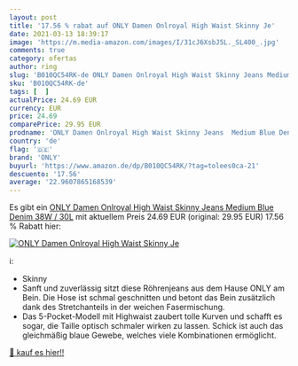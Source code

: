 ```yaml
---
layout: post
title: '17.56 % rabat auf ONLY Damen Onlroyal High Waist Skinny Je'
date: 2021-03-13 18:39:17
image: 'https://m.media-amazon.com/images/I/31cJ6XsbJ5L._SL400_.jpg'
comments: true
category: ofertas
author: ring
slug: 'B010QC54RK-de ONLY Damen Onlroyal High Waist Skinny Jeans Medium Blue...'
sku: 'B010QC54RK-de'
tags: [  ]
actualPrice: 24.69 EUR
currency: EUR
price: 24.69
comparePrice: 29.95 EUR
prodname: 'ONLY Damen Onlroyal High Waist Skinny Jeans  Medium Blue Denim  38W / 30L'
country: 'de'
flag: '🇩🇪'
brand: 'ONLY'
buyurl: 'https://www.amazon.de/dp/B010QC54RK/?tag=tolees0ca-21'
descuento: '17.56'
average: '22.9607865168539'
---
```


Es gibt ein [ONLY Damen Onlroyal High Waist Skinny Jeans  Medium Blue Denim  38W / 30L](https://www.amazon.de/dp/B010QC54RK/?tag=tolees0ca-21) mit aktuellem Preis 24.69 EUR (original: 29.95 EUR) 17.56 % Rabatt hier:

[![ONLY Damen Onlroyal High Waist Skinny Je](https://m.media-amazon.com/images/I/31cJ6XsbJ5L._SL400_.jpg)](https://www.amazon.de/dp/B010QC54RK/?tag=tolees0ca-21)

ℹ️:

- Skinny
- Sanft und zuverlässig sitzt diese Röhrenjeans aus dem Hause ONLY am Bein. Die Hose ist schmal geschnitten und betont das Bein zusätzlich dank des Stretchanteils in der weichen Fasermischung.
- Das 5-Pocket-Modell mit Highwaist zaubert tolle Kurven und schafft es sogar, die Taille optisch schmaler wirken zu lassen. Schick ist auch das gleichmäßig blaue Gewebe, welches viele Kombinationen ermöglicht.

[🛒 kauf es hier!!](https://www.amazon.de/dp/B010QC54RK/?tag=tolees0ca-21)
